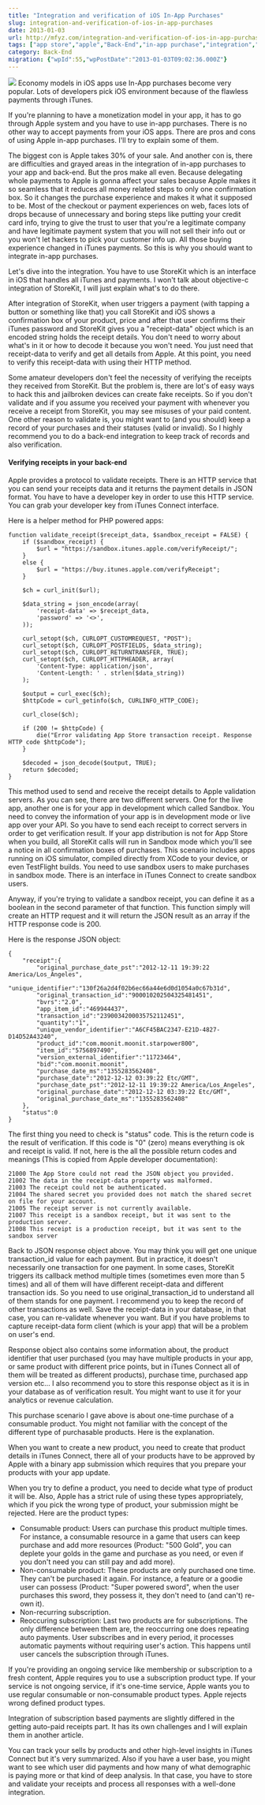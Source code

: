 ```yaml
---
title: "Integration and verification of iOS In-App Purchases"
slug: integration-and-verification-of-ios-in-app-purchases
date: 2013-01-03
url: http://mfyz.com/integration-and-verification-of-ios-in-app-purchases/
tags: ["app store","apple","Back-End","in-app purchase","integration","ios","ipad","iphone","itunes","itunes connect","php","purchase","server","store","storekit","verification"]
category: Back-End
migration: {"wpId":55,"wpPostDate":"2013-01-03T09:02:36.000Z"}
---
```


![](/images/archive/en/2020/05/in-app-purchases_e7nqtz.png?fit=177%2C196&ssl=1) Economy models in iOS apps use In-App purchases become very popular. Lots of developers pick iOS environment because of the flawless payments through iTunes.

If you're planning to have a monetization model in your app, it has to go through Apple system and you have to use in-app purchases. There is no other way to accept payments from your iOS apps. There are pros and cons of using Apple in-app purchases. I'll try to explain some of them.

The biggest con is Apple takes 30% of your sale. And another con is, there are difficulties and grayed areas in the integration of in-app purchases to your app and back-end. But the pros make all even. Because delegating whole payments to Apple is gonna affect your sales because Apple makes it so seamless that it reduces all money related steps to only one confirmation box. So it changes the purchase experience and makes it what it supposed to be. Most of the checkout or payment experiences on web, faces lots of drops because of unnecessary and boring steps like putting your credit card info, trying to give the trust to user that you're a legitimate company and have legitimate payment system that you will not sell their info out or you won't let hackers to pick your customer info up. All those buying experience changed in iTunes payments. So this is why you should want to integrate in-app purchases.

Let's dive into the integration. You have to use StoreKit which is an interface in iOS that handles all iTunes and payments. I won't talk about objective-c integration of StoreKit, I will just explain what's to do there.

After integration of StoreKit, when user triggers a payment (with tapping a button or something like that) you call StoreKit and iOS shows a confirmation box of your product, price and after that user confirms their iTunes password and StoreKit gives you a "receipt-data" object which is an encoded string holds the receipt details. You don't need to worry about what's in it or how to decode it because you won't need. You just need that receipt-data to verify and get all details from Apple. At this point, you need to verify this receipt-data with using their HTTP method.

Some amateur developers don't feel the necessity of verifying the receipts they received from StoreKit. But the problem is, there are lot's of easy ways to hack this and jailbroken devices can create fake receipts. So if you don't validate and if you assume you received your payment with whenever you receive a receipt from StoreKit, you may see misuses of your paid content. One other reason to validate is, you might want to (and you should) keep a record of your purchases and their statuses (valid or invalid). So I highly recommend you to do a back-end integration to keep track of records and also verification.

#### Verifying receipts in your back-end

Apple provides a protocol to validate receipts. There is an HTTP service that you can send your receipts data and it returns the payment details in JSON format. You have to have a developer key in order to use this HTTP service. You can grab your developer key from iTunes Connect interface.

Here is a helper method for PHP powered apps:
```
function validate_receipt($receipt_data, $sandbox_receipt = FALSE) {
	if ($sandbox_receipt) {
		$url = "https://sandbox.itunes.apple.com/verifyReceipt/";
	}
	else {
		$url = "https://buy.itunes.apple.com/verifyReceipt";
	}

	$ch = curl_init($url);

	$data_string = json_encode(array(
		'receipt-data' => $receipt_data,
		'password' => '<>',
	));

	curl_setopt($ch, CURLOPT_CUSTOMREQUEST, "POST");
	curl_setopt($ch, CURLOPT_POSTFIELDS, $data_string);
	curl_setopt($ch, CURLOPT_RETURNTRANSFER, TRUE);
	curl_setopt($ch, CURLOPT_HTTPHEADER, array(
		'Content-Type: application/json',
		'Content-Length: ' . strlen($data_string))
	);

	$output = curl_exec($ch);
	$httpCode = curl_getinfo($ch, CURLINFO_HTTP_CODE);

	curl_close($ch);

	if (200 != $httpCode) {
		die("Error validating App Store transaction receipt. Response HTTP code $httpCode");
	}

	$decoded = json_decode($output, TRUE);
	return $decoded;
}
```
This method used to send and receive the receipt details to Apple validation servers. As you can see, there are two different servers. One for the live app, another one is for your app in development which called Sandbox. You need to convey the information of your app is in development mode or live app over your API. So you have to send each receipt to correct servers in order to get verification result. If your app distribution is not for App Store when you build, all StoreKit calls will run in Sandbox mode which you'll see a notice in all confirmation boxes of purchases. This scenario includes apps running on iOS simulator, compiled directly from XCode to your device, or even TestFlight builds. You need to use sandbox users to make purchases in sandbox mode. There is an interface in iTunes Connect to create sandbox users.

Anyway, if you're trying to validate a sandbox receipt, you can define it as a boolean in the second parameter of that function. This function simply will create an HTTP request and it will return the JSON result as an array if the HTTP response code is 200.

Here is the response JSON object:
```
{
	"receipt":{
		"original_purchase_date_pst":"2012-12-11 19:39:22 America/Los_Angeles",
		"unique_identifier":"130f26a2d4f02b6ec66a44e6d0d1054a0c67b31d",
		"original_transaction_id":"900010202504325481451",
		"bvrs":"2.0",
		"app_item_id":"469944437",
		"transaction_id":"2390034200035752112451",
		"quantity":"1",
		"unique_vendor_identifier":"A6CF45BAC2347-E21D-4827-D14D52A43240",
		"product_id":"com.moonit.moonit.starpower800",
		"item_id":"5756897490",
		"version_external_identifier":"11723464",
		"bid":"com.moonit.moonit",
		"purchase_date_ms":"1355283562408",
		"purchase_date":"2012-12-12 03:39:22 Etc/GMT",
		"purchase_date_pst":"2012-12-11 19:39:22 America/Los_Angeles",
		"original_purchase_date":"2012-12-12 03:39:22 Etc/GMT",
		"original_purchase_date_ms":"1355283562408"
	},
	"status":0
}
```
The first thing you need to check is "status" code. This is the return code is the result of verification. If this code is "0" (zero) means everything is ok and receipt is valid. If not, here is the all the possible return codes and meanings (This is copied from Apple developer documentation):
```
21000 The App Store could not read the JSON object you provided.
21002 The data in the receipt-data property was malformed.
21003 The receipt could not be authenticated.
21004 The shared secret you provided does not match the shared secret on file for your account.
21005 The receipt server is not currently available.
21007 This receipt is a sandbox receipt, but it was sent to the production server.
21008 This receipt is a production receipt, but it was sent to the sandbox server
```
Back to JSON response object above. You may think you will get one unique transaction_id value for each payment. But in practice, it doesn't necessarily one transaction for one payment. In some cases, StoreKit triggers its callback method multiple times (sometimes even more than 5 times) and all of them will have different receipt-data and different transaction ids. So you need to use original_transaction_id to understand all of them stands for one payment. I recommend you to keep the record of other transactions as well. Save the receipt-data in your database, in that case, you can re-validate whenever you want. But if you have problems to capture receipt-data form client (which is your app) that will be a problem on user's end.

Response object also contains some information about, the product identifier that user purchased (you may have multiple products in your app, or same product with different price points, but in iTunes Connect all of them will be treated as different products), purchase time, purchased app version etc... I also recommend you to store this response object as it is in your database as of verification result. You might want to use it for your analytics or revenue calculation.

This purchase scenario I gave above is about one-time purchase of a consumable product. You might not familiar with the concept of the different type of purchasable products. Here is the explanation.

When you want to create a new product, you need to create that product details in iTunes Connect, there all of your products have to be approved by Apple with a binary app submission which requires that you prepare your products with your app update.

When you try to define a product, you need to decide what type of product it will be. Also, Apple has a strict rule of using these types appropriately, which if you pick the wrong type of product, your submission might be rejected. Here are the product types:

*   Consumable product: Users can purchase this product multiple times. For instance, a consumable resource in a game that users can keep purchase and add more resources (Product: "500 Gold", you can deplete your golds in the game and purchase as you need, or even if you don't need you can still pay and add more).
*   Non-consumable product: These products are only purchased one time. They can't be purchased it again. For instance, a feature or a goodie user can possess (Product: "Super powered sword", when the user purchases this sword, they possess it, they don't need to (and can't) re-own it).
*   Non-recurring subscription.
*   Reoccuring subscription: Last two products are for subscriptions. The only difference between them are, the reoccurring one does repeating auto payments. User subscribes and in every period, it processes automatic payments without requiring user's action. This happens until user cancels the subscription through iTunes.

If you're providing an ongoing service like membership or subscription to a fresh content, Apple requires you to use a subscription product type. If your service is not ongoing service, if it's one-time service, Apple wants you to use regular consumable or non-consumable product types. Apple rejects wrong defined product types.

Integration of subscription based payments are slightly differed in the getting auto-paid receipts part. It has its own challenges and I will explain them in another article.

You can track your sells by products and other high-level insights in iTunes Connect but it's very summarized. Also if you have a user base, you might want to see which user did payments and how many of what demographic is paying more or that kind of deep analysis. In that case, you have to store and validate your receipts and process all responses with a well-done integration.